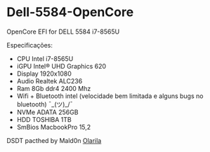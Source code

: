 # Dell-5584-OpenCore
OpenCore EFI for DELL 5584 i7-8565U


Especificações:

- CPU	Intel i7-8565U
- iGPU	Intel® UHD Graphics 620
- Display	1920x1080
- Audio	Realtek ALC236
- Ram	8Gb ddr4 2400 Mhz
- Wifi + Bluetooth	intel (velocidade bem limitada e alguns bugs no bluetooth) ¯\_(ツ)_/¯
- NVMe	ADATA 256GB
- HDD TOSHIBA 1TB
- SmBios	MacbookPro 15,2

DSDT pacthed by Mald0n [Olarila](https://www.olarila.com/)
